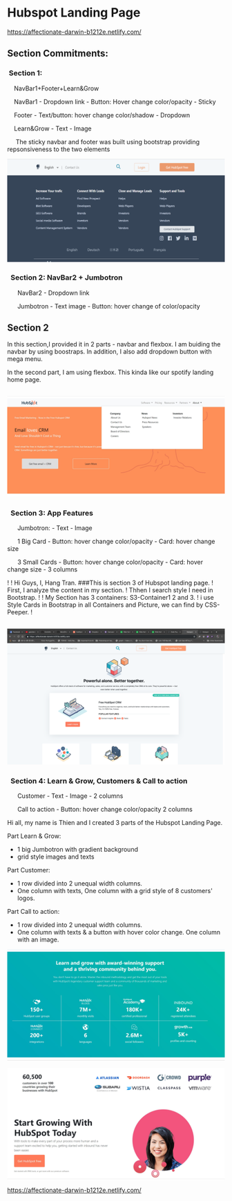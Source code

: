 # Hubspot Landing Page
https://affectionate-darwin-b1212e.netlify.com/



## Section Commitments:

### &nbsp;Section 1:

&nbsp;&nbsp;&nbsp; NavBar1+Footer+Learn&Grow

&nbsp;&nbsp;&nbsp; NavBar1 - Dropdown link - Button: Hover change color/opacity - Sticky

&nbsp;&nbsp;&nbsp; Footer - Text/button: hover change color/shadow - Dropdown

&nbsp;&nbsp;&nbsp; Learn&Grow - Text - Image

&nbsp;&nbsp;&nbsp;&nbsp; The sticky navbar and footer was built using bootstrap providing repsonsiveness to the two elements

![](./img/StickyNavFooter.png)

### &nbsp; Section 2: NavBar2 + Jumbotron

&nbsp; &nbsp; &nbsp; NavBar2 - Dropdown link

&nbsp; &nbsp; &nbsp; Jumbotron - Text image - Button: hover change of color/opacity

## Section 2 

In this section,I provided it in 2 parts - navbar and flexbox. 
I am buiding the navbar by using boostraps. In addition, I also add dropdown button with mega menu.

In the second part, I am using flexbox. This kinda like our spotify landing home page. 

![](./img-Thien/Section2.jpg)
---

### &nbsp; Section 3: App Features

&nbsp; &nbsp; &nbsp; Jumbotron: - Text - Image

&nbsp; &nbsp; &nbsp; 1 Big Card - Button: hover change color/opacity - Card: hover change size

&nbsp; &nbsp; &nbsp; 3 Small Cards - Button: hover change color/opacity - Card: hover change size - 3 columns

!
! Hi Guys, I, Hang Tran.
###This is section 3 of Hubspot landing page.
! First, I analyze the content in my section.
! Thhen I search style I need in Bootstrap.
!
! My Section has 3 containers: S3-Container1 2 and 3.
! i use Style Cards in Bootstrap in all Containers and Picture, we can find by CSS-Peeper.
!

![](screenshot-Hubspot-landing-page.png)
---

### &nbsp; Section 4: Learn & Grow, Customers & Call to action

&nbsp; &nbsp; &nbsp; Customer - Text - Image - 2 columns

&nbsp; &nbsp; &nbsp; Call to action - Button: hover change color/opacity
2 columns

Hi all, my name is Thien and I created 3 parts of the Hubspot Landing Page.

Part Learn & Grow: 
- 1 big Jumbotron with gradient background
- grid style images and texts

Part Customer:
- 1 row divided into 2 unequal width columns. 
- One column with texts, One column with a grid style of 8 customers' logos.

Part Call to action:
- 1 row divided into 2 unequal width columns. 
- One column with texts & a button with hover color change. One column with an image.

![](./img-Thien/learngrowsection.jpg)

![](./img-Thien/CCCTA.jpg)

https://affectionate-darwin-b1212e.netlify.com/





